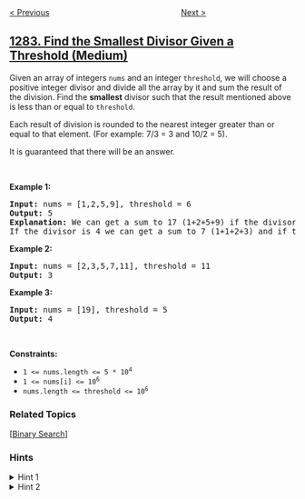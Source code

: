<!--|This file generated by command(leetcode description); DO NOT EDIT.    |-->
<!--+----------------------------------------------------------------------+-->
<!--|@author    openset <openset.wang@gmail.com>                           |-->
<!--|@link      https://github.com/openset                                 |-->
<!--|@home      https://github.com/openset/leetcode                        |-->
<!--+----------------------------------------------------------------------+-->

[< Previous](../group-the-people-given-the-group-size-they-belong-to "Group the People Given the Group Size They Belong To")
　　　　　　　　　　　　　　　　
[Next >](../minimum-number-of-flips-to-convert-binary-matrix-to-zero-matrix "Minimum Number of Flips to Convert Binary Matrix to Zero Matrix")

## [1283. Find the Smallest Divisor Given a Threshold (Medium)](https://leetcode.com/problems/find-the-smallest-divisor-given-a-threshold "使结果不超过阈值的最小除数")

<p>Given an array of integers <code>nums</code> and an integer <code>threshold</code>, we will choose a positive integer divisor and&nbsp;divide&nbsp;all the array by it and sum the result of the division. Find the <strong>smallest</strong> divisor such that the result mentioned above is less than&nbsp;or equal to <code>threshold</code>.</p>

<p>Each&nbsp;result of&nbsp;division is rounded&nbsp;to the nearest integer greater than or equal to that element.&nbsp;(For example: 7/3 = 3 and 10/2 = 5).</p>

<p>It is guaranteed that there will be an answer.</p>

<p>&nbsp;</p>
<p><strong>Example 1:</strong></p>

<pre>
<strong>Input:</strong> nums = [1,2,5,9], threshold = 6
<strong>Output:</strong> 5
<strong>Explanation:</strong> We can get a sum to 17 (1+2+5+9) if the divisor is 1. 
If the divisor is 4 we can get a sum to 7 (1+1+2+3) and if the divisor is 5 the sum will be 5 (1+1+1+2). 
</pre>

<p><strong>Example 2:</strong></p>

<pre>
<strong>Input:</strong> nums = [2,3,5,7,11], threshold = 11
<strong>Output:</strong> 3
</pre>

<p><strong>Example 3:</strong></p>

<pre>
<strong>Input:</strong> nums = [19], threshold = 5
<strong>Output:</strong> 4
</pre>

<p>&nbsp;</p>
<p><strong>Constraints:</strong></p>

<ul>
	<li><code>1 &lt;= nums.length &lt;= 5 * 10<sup>4</sup></code></li>
	<li><code>1 &lt;= nums[i] &lt;= 10<sup>6</sup></code></li>
	<li><code>nums.length &lt;=&nbsp;threshold &lt;= 10<sup>6</sup></code></li>
</ul>

### Related Topics
  [[Binary Search](../../tag/binary-search/README.md)]

### Hints
<details>
<summary>Hint 1</summary>
Examine every possible number for solution. Choose the largest of them.
</details>

<details>
<summary>Hint 2</summary>
Use binary search to reduce the time complexity.
</details>
